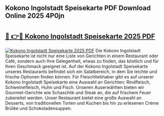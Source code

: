 ## Kokono Ingolstadt Speisekarte PDF Download Online 2025 4P0jn

# <h2><a href="http://gccpko.nevu.top/?p=Kokono+Ingolstadt+Speisekarte">🔗 👉🔴 Kokono Ingolstadt Speisekarte 2025 PDF</a></h2>

[![Kokono Ingolstadt Speisekarte 2025 PDF](https://i.imgur.com/dBaPXMq.png)](http://gccpko.nevu.top/?p=Kokono+Ingolstadt+Speisekarte)
Die Kokono Ingolstadt Speisekarte ist nicht nur eine Liste von Gerichten in einem Restaurant oder Café, sondern auch Ihre Gelegenheit, etwas zu finden, das köstlich und für Ihren Geschmack geeignet ist. Auf der Kokono Ingolstadt Speisekarte unseres Restaurants befindet sich ein Salatbereich, in dem Sie leichte und frische Optionen finden können. Für Fleischliebhaber gibt es auf unserer Kokono Ingolstadt Speisekarte eine Auswahl an Gerichten: Rindfleisch, Schweinefleisch, Huhn und Fisch. Unseren Auserwählten bieten wir Gourmet-Gerichte wie Schaschlik und Steak an, die auf frischem Feuer zubereitet werden. Unser Restaurant bietet eine große Auswahl an Desserts, von traditionellen Torten und Kuchen bis hin zu erlesenen Crème Brûlée und Schokoladensuppen.
